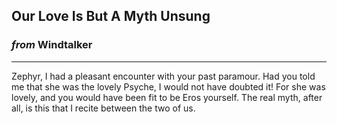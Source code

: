 
## Our Love Is But A Myth Unsung

### *from* **Windtalker**

---

Zephyr, I had a pleasant encounter with your past paramour. Had you told me that she was the lovely Psyche, I would not have doubted it! For she was lovely, and you would have been fit to be Eros yourself. The real myth, after all, is this that I recite between the two of us.